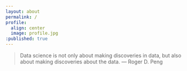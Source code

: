 ```yaml
---
layout: about
permalink: /
profile:
  align: center
  image: profile.jpg
:published: true
---
```

> Data science is not only about making discoveries in data, but also about making discoveries about the data. — Roger D. Peng
